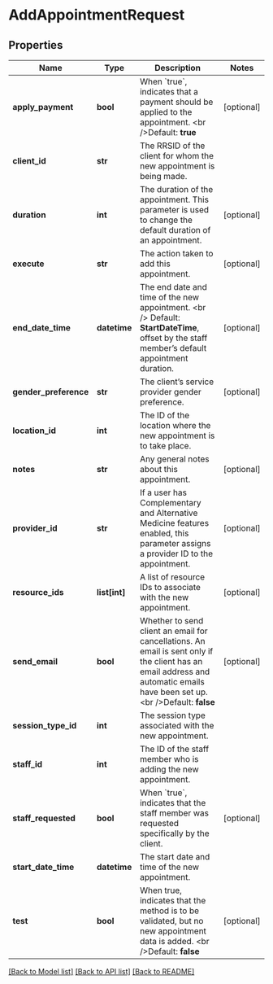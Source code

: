 # AddAppointmentRequest

## Properties
Name | Type | Description | Notes
------------ | ------------- | ------------- | -------------
**apply_payment** | **bool** | When &#x60;true&#x60;, indicates that a payment should be applied to the appointment.   &lt;br /&gt;Default: **true** | [optional] 
**client_id** | **str** | The RRSID of the client for whom the new appointment is being made. | 
**duration** | **int** | The duration of the appointment. This parameter is used to change the default duration of an appointment. | [optional] 
**execute** | **str** | The action taken to add this appointment. | [optional] 
**end_date_time** | **datetime** | The end date and time of the new appointment. &lt;br /&gt;  Default: **StartDateTime**, offset by the staff member’s default appointment duration. | [optional] 
**gender_preference** | **str** | The client’s service provider gender preference. | [optional] 
**location_id** | **int** | The ID of the location where the new appointment is to take place. | 
**notes** | **str** | Any general notes about this appointment. | [optional] 
**provider_id** | **str** | If a user has Complementary and Alternative Medicine features enabled, this parameter assigns a provider ID to the appointment. | [optional] 
**resource_ids** | **list[int]** | A list of resource IDs to associate with the new appointment. | [optional] 
**send_email** | **bool** |  Whether to send client an email for cancellations. An email is sent only if the client has an email address and automatic emails have been set up.   &lt;br /&gt;Default: **false** | [optional] 
**session_type_id** | **int** | The session type associated with the new appointment. | 
**staff_id** | **int** | The ID of the staff member who is adding the new appointment. | 
**staff_requested** | **bool** | When &#x60;true&#x60;, indicates that the staff member was requested specifically by the client. | [optional] 
**start_date_time** | **datetime** | The start date and time of the new appointment. | 
**test** | **bool** |  When true, indicates that the method is to be validated, but no new appointment data is added.   &lt;br /&gt;Default: **false** | [optional] 

[[Back to Model list]](../README.md#documentation-for-models) [[Back to API list]](../README.md#documentation-for-api-endpoints) [[Back to README]](../README.md)


